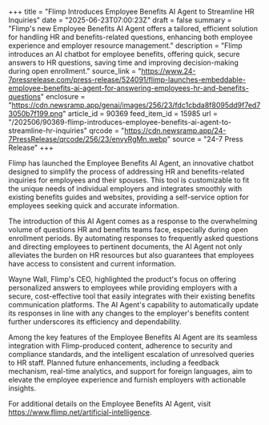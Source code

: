 +++
title = "Flimp Introduces Employee Benefits AI Agent to Streamline HR Inquiries"
date = "2025-06-23T07:00:23Z"
draft = false
summary = "Flimp's new Employee Benefits AI Agent offers a tailored, efficient solution for handling HR and benefits-related questions, enhancing both employee experience and employer resource management."
description = "Flimp introduces an AI chatbot for employee benefits, offering quick, secure answers to HR questions, saving time and improving decision-making during open enrollment."
source_link = "https://www.24-7pressrelease.com/press-release/524091/flimp-launches-embeddable-employee-benefits-ai-agent-for-answering-employees-hr-and-benefits-questions"
enclosure = "https://cdn.newsramp.app/genai/images/256/23/fdc1cbda8f8095dd9f7ed73050b7f199.png"
article_id = 90369
feed_item_id = 15985
url = "/202506/90369-flimp-introduces-employee-benefits-ai-agent-to-streamline-hr-inquiries"
qrcode = "https://cdn.newsramp.app/24-7PressRelease/qrcode/256/23/envyRgMn.webp"
source = "24-7 Press Release"
+++

<p>Flimp has launched the Employee Benefits AI Agent, an innovative chatbot designed to simplify the process of addressing HR and benefits-related inquiries for employees and their spouses. This tool is customizable to fit the unique needs of individual employers and integrates smoothly with existing benefits guides and websites, providing a self-service option for employees seeking quick and accurate information.</p><p>The introduction of this AI Agent comes as a response to the overwhelming volume of questions HR and benefits teams face, especially during open enrollment periods. By automating responses to frequently asked questions and directing employees to pertinent documents, the AI Agent not only alleviates the burden on HR resources but also guarantees that employees have access to consistent and current information.</p><p>Wayne Wall, Flimp's CEO, highlighted the product's focus on offering personalized answers to employees while providing employers with a secure, cost-effective tool that easily integrates with their existing benefits communication platforms. The AI Agent's capability to automatically update its responses in line with any changes to the employer's benefits content further underscores its efficiency and dependability.</p><p>Among the key features of the Employee Benefits AI Agent are its seamless integration with Flimp-produced content, adherence to security and compliance standards, and the intelligent escalation of unresolved queries to HR staff. Planned future enhancements, including a feedback mechanism, real-time analytics, and support for foreign languages, aim to elevate the employee experience and furnish employers with actionable insights.</p><p>For additional details on the Employee Benefits AI Agent, visit <a href='https://www.flimp.net/artificial-intelligence' rel='nofollow' target='_blank'>https://www.flimp.net/artificial-intelligence</a>.</p>